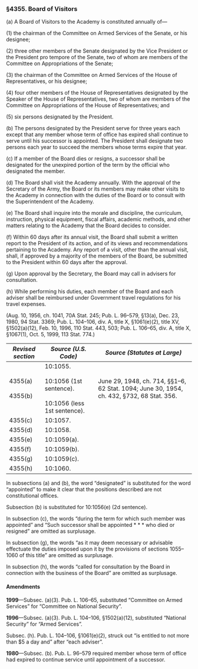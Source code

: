 ### §4355. Board of Visitors ###

(a) A Board of Visitors to the Academy is constituted annually of—

(1) the chairman of the Committee on Armed Services of the Senate, or his designee;

(2) three other members of the Senate designated by the Vice President or the President pro tempore of the Senate, two of whom are members of the Committee on Appropriations of the Senate;

(3) the chairman of the Committee on Armed Services of the House of Representatives, or his designee;

(4) four other members of the House of Representatives designated by the Speaker of the House of Representatives, two of whom are members of the Committee on Appropriations of the House of Representatives; and

(5) six persons designated by the President.

(b) The persons designated by the President serve for three years each except that any member whose term of office has expired shall continue to serve until his successor is appointed. The President shall designate two persons each year to succeed the members whose terms expire that year.

(c) If a member of the Board dies or resigns, a successor shall be designated for the unexpired portion of the term by the official who designated the member.

(d) The Board shall visit the Academy annually. With the approval of the Secretary of the Army, the Board or its members may make other visits to the Academy in connection with the duties of the Board or to consult with the Superintendent of the Academy.

(e) The Board shall inquire into the morale and discipline, the curriculum, instruction, physical equipment, fiscal affairs, academic methods, and other matters relating to the Academy that the Board decides to consider.

(f) Within 60 days after its annual visit, the Board shall submit a written report to the President of its action, and of its views and recommendations pertaining to the Academy. Any report of a visit, other than the annual visit, shall, if approved by a majority of the members of the Board, be submitted to the President within 60 days after the approval.

(g) Upon approval by the Secretary, the Board may call in advisers for consultation.

(h) While performing his duties, each member of the Board and each adviser shall be reimbursed under Government travel regulations for his travel expenses.

(Aug. 10, 1956, ch. 1041, 70A Stat. 245; Pub. L. 96–579, §13(a), Dec. 23, 1980, 94 Stat. 3369; Pub. L. 104–106, div. A, title X, §1061(e)(2), title XV, §1502(a)(12), Feb. 10, 1996, 110 Stat. 443, 503; Pub. L. 106–65, div. A, title X, §1067(1), Oct. 5, 1999, 113 Stat. 774.)

|   *Revised section*    |                             *Source (U.S. Code)*                              |                              *Source (Statutes at Large)*                               |
|------------------------|-------------------------------------------------------------------------------|-----------------------------------------------------------------------------------------|
|4355(a)<br/><br/>4355(b)|10:1055.<br/><br/>10:1056 (1st sentence).<br/><br/>10:1056 (less 1st sentence).|June 29, 1948, ch. 714, §§1–6, 62 Stat. 1094; June 30, 1954, ch. 432, §732, 68 Stat. 356.|
|        4355(c)         |                                   10:1057.                                    |                                                                                         |
|        4355(d)         |                                   10:1058.                                    |                                                                                         |
|        4355(e)         |                                  10:1059(a).                                  |                                                                                         |
|        4355(f)         |                                  10:1059(b).                                  |                                                                                         |
|        4355(g)         |                                  10:1059(c).                                  |                                                                                         |
|        4355(h)         |                                   10:1060.                                    |                                                                                         |

In subsections (a) and (b), the word “designated” is substituted for the word “appointed” to make it clear that the positions described are not constitutional offices.

Subsection (b) is substituted for 10:1056(e) (2d sentence).

In subsection (c), the words “during the term for which such member was appointed” and “Such successor shall be appointed \* \* \* who died or resigned” are omitted as surplusage.

In subsection (g), the words “as it may deem necessary or advisable effectuate the duties imposed upon it by the provisions of sections 1055–1060 of this title” are omitted as surplusage.

In subsection (h), the words “called for consultation by the Board in connection with the business of the Board” are omitted as surplusage.

#### Amendments ####

**1999**—Subsec. (a)(3). Pub. L. 106–65, substituted “Committee on Armed Services” for “Committee on National Security”.

**1996**—Subsec. (a)(3). Pub. L. 104–106, §1502(a)(12), substituted “National Security” for “Armed Services”.

Subsec. (h). Pub. L. 104–106, §1061(e)(2), struck out “is entitled to not more than $5 a day and” after “each adviser”.

**1980**—Subsec. (b). Pub. L. 96–579 required member whose term of office had expired to continue service until appointment of a successor.
